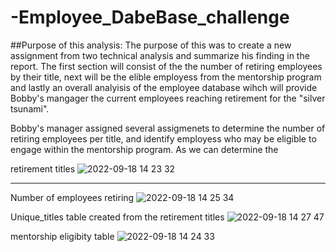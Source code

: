 # -Employee_DabeBase_challenge
##Purpose of this analysis:
The purpose of this was to create a new assignment from two technical analysis and summarize his finding in the report. The first section will consist of the the number of retiring employees by their title, next will be the elible employess from the mentorship program and lastly an overall analyisis of the employee database wihch will provide Bobby's mangager the current employees reaching retirement for the "silver tsunami".

Bobby's manager assigned several assigmenets to determine the number of retiring employees per title, and identify employess who may be eligible to engage within the mentorship program.
As we can determine the 





retirement titles 
![2022-09-18 14 23 32](https://user-images.githubusercontent.com/107796290/190922587-64e94639-87d8-49f3-8442-855a542f974f.png)

****

Number of employees retiring 
![2022-09-18 14 25 34](https://user-images.githubusercontent.com/107796290/190922661-e6e29327-5f27-4e64-bc42-96ec7c640582.png)

Unique_titles table created from the retirement titles
![2022-09-18 14 27 47](https://user-images.githubusercontent.com/107796290/190922745-b68ad7ef-203d-4fe1-aa22-7d84dd227be5.png)



mentorship eligibity table 
![2022-09-18 14 24 33](https://user-images.githubusercontent.com/107796290/190922630-204cfc67-2f40-45d6-b5bb-5fec56a39a78.png)
